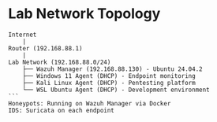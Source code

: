 # Lab Network Topology

````
Internet
    |
Router (192.168.88.1)
    |
Lab Network (192.168.88.0/24)
    ├── Wazuh Manager (192.168.88.130) - Ubuntu 24.04.2
    ├── Windows 11 Agent (DHCP) - Endpoint monitoring
    ├── Kali Linux Agent (DHCP) - Pentesting platform
    └── WSL Ubuntu Agent (DHCP) - Development environment
```
Honeypots: Running on Wazuh Manager via Docker
IDS: Suricata on each endpoint